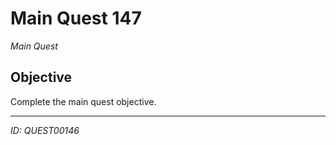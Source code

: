 # Main Quest 147

*Main Quest*

## Objective
Complete the main quest objective.

---
*ID: QUEST00146*